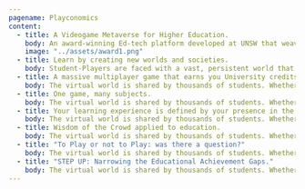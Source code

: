 ```yaml
---
pagename: Playconomics
content:
  - title: A Videogame Metaverse for Higher Education.
    body: An award-winning Ed-tech platform developed at UNSW that weaves the videogame metaverse with standard university material to create online courses that motivate, influence, and inspire learning as a fun, engaging and rewarding journey.
    image: "../assets/award1.png"
  - title: Learn by creating new worlds and societies.
    body: Student-Players are faced with a vast, persistent world that is full of potential. They use this world canvas have the opportunity to construct a society from the ground up.
  - title: A massive multiplayer game that earns you University credits.
    body: The virtual world is shared by thousands of students. Whether the virtual societies that arise stumbles on the same social and environmental issues we see in the real world is up to you. Your University credits depend on that!
  - title: One game, many subjects.
    body: The virtual world is shared by thousands of students. Whether the virtual societies that arise stumbles on the same social and environmental issues we see in the real world is up to you. Your University credits depend on that!
  - title: Your learning experience is defined by your presence in the virtual space.
    body: The virtual world is shared by thousands of students. Whether the virtual societies that arise stumbles on the same social and environmental issues we see in the real world is up to you. Your University credits depend on that!
  - title: Wisdom of the Crowd applied to education.
    body: The virtual world is shared by thousands of students. Whether the virtual societies that arise stumbles on the same social and environmental issues we see in the real world is up to you. Your University credits depend on that!
  - title: "To Play or not to Play: was there a question?"
    body: The virtual world is shared by thousands of students. Whether the virtual societies that arise stumbles on the same social and environmental issues we see in the real world is up to you. Your University credits depend on that!
  - title: "STEP UP: Narrowing the Educational Achievement Gaps."
    body: The virtual world is shared by thousands of students. Whether the virtual societies that arise stumbles on the same social and environmental issues we see in the real world is up to you. Your University credits depend on that!
---
```

